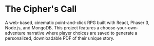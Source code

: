 # The Cipher's Call
A web-based, cinematic point-and-click RPG built with React, Phaser 3, Node.js, and MongoDB. This project features a choose-your-own-adventure narrative where player choices are saved to generate a personalized, downloadable PDF of their unique story.
